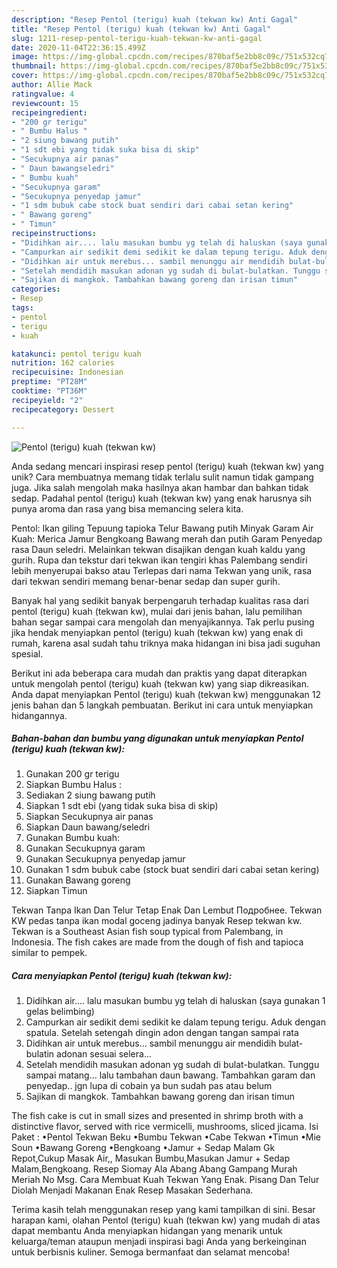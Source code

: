 ```yaml
---
description: "Resep Pentol (terigu) kuah (tekwan kw) Anti Gagal"
title: "Resep Pentol (terigu) kuah (tekwan kw) Anti Gagal"
slug: 1211-resep-pentol-terigu-kuah-tekwan-kw-anti-gagal
date: 2020-11-04T22:36:15.499Z
image: https://img-global.cpcdn.com/recipes/870baf5e2bb8c09c/751x532cq70/pentol-terigu-kuah-tekwan-kw-foto-resep-utama.jpg
thumbnail: https://img-global.cpcdn.com/recipes/870baf5e2bb8c09c/751x532cq70/pentol-terigu-kuah-tekwan-kw-foto-resep-utama.jpg
cover: https://img-global.cpcdn.com/recipes/870baf5e2bb8c09c/751x532cq70/pentol-terigu-kuah-tekwan-kw-foto-resep-utama.jpg
author: Allie Mack
ratingvalue: 4
reviewcount: 15
recipeingredient:
- "200 gr terigu"
- " Bumbu Halus "
- "2 siung bawang putih"
- "1 sdt ebi yang tidak suka bisa di skip"
- "Secukupnya air panas"
- " Daun bawangseledri"
- " Bumbu kuah"
- "Secukupnya garam"
- "Secukupnya penyedap jamur"
- "1 sdm bubuk cabe stock buat sendiri dari cabai setan kering"
- " Bawang goreng"
- " Timun"
recipeinstructions:
- "Didihkan air.... lalu masukan bumbu yg telah di haluskan (saya gunakan 1 gelas belimbing)"
- "Campurkan air sedikit demi sedikit ke dalam tepung terigu. Aduk dengan spatula. Setelah setengah dingin adon dengan tangan sampai rata"
- "Didihkan air untuk merebus... sambil menunggu air mendidih bulat-bulatin adonan sesuai selera..."
- "Setelah mendidih masukan adonan yg sudah di bulat-bulatkan. Tunggu sampai matang... lalu tambahan daun bawang. Tambahkan garam dan penyedap.. jgn lupa di cobain ya bun sudah pas atau belum"
- "Sajikan di mangkok. Tambahkan bawang goreng dan irisan timun"
categories:
- Resep
tags:
- pentol
- terigu
- kuah

katakunci: pentol terigu kuah 
nutrition: 162 calories
recipecuisine: Indonesian
preptime: "PT28M"
cooktime: "PT36M"
recipeyield: "2"
recipecategory: Dessert

---
```



![Pentol (terigu) kuah (tekwan kw)](https://img-global.cpcdn.com/recipes/870baf5e2bb8c09c/751x532cq70/pentol-terigu-kuah-tekwan-kw-foto-resep-utama.jpg)

Anda sedang mencari inspirasi resep pentol (terigu) kuah (tekwan kw) yang unik? Cara membuatnya memang tidak terlalu sulit namun tidak gampang juga. Jika salah mengolah maka hasilnya akan hambar dan bahkan tidak sedap. Padahal pentol (terigu) kuah (tekwan kw) yang enak harusnya sih punya aroma dan rasa yang bisa memancing selera kita.

Pentol: Ikan giling Tepuung tapioka Telur Bawang putih Minyak Garam Air Kuah: Merica Jamur Bengkoang Bawang merah dan putih Garam Penyedap rasa Daun seledri. Melainkan tekwan disajikan dengan kuah kaldu yang gurih. Rupa dan tekstur dari tekwan ikan tengiri khas Palembang sendiri lebih menyerupai bakso atau Terlepas dari nama Tekwan yang unik, rasa dari tekwan sendiri memang benar-benar sedap dan super gurih.

Banyak hal yang sedikit banyak berpengaruh terhadap kualitas rasa dari pentol (terigu) kuah (tekwan kw), mulai dari jenis bahan, lalu pemilihan bahan segar sampai cara mengolah dan menyajikannya. Tak perlu pusing jika hendak menyiapkan pentol (terigu) kuah (tekwan kw) yang enak di rumah, karena asal sudah tahu triknya maka hidangan ini bisa jadi suguhan spesial.


Berikut ini ada beberapa cara mudah dan praktis yang dapat diterapkan untuk mengolah pentol (terigu) kuah (tekwan kw) yang siap dikreasikan. Anda dapat menyiapkan Pentol (terigu) kuah (tekwan kw) menggunakan 12 jenis bahan dan 5 langkah pembuatan. Berikut ini cara untuk menyiapkan hidangannya.

<!--inarticleads1-->

##### Bahan-bahan dan bumbu yang digunakan untuk menyiapkan Pentol (terigu) kuah (tekwan kw):

1. Gunakan 200 gr terigu
1. Siapkan  Bumbu Halus :
1. Sediakan 2 siung bawang putih
1. Siapkan 1 sdt ebi (yang tidak suka bisa di skip)
1. Siapkan Secukupnya air panas
1. Siapkan  Daun bawang/seledri
1. Gunakan  Bumbu kuah:
1. Gunakan Secukupnya garam
1. Gunakan Secukupnya penyedap jamur
1. Gunakan 1 sdm bubuk cabe (stock buat sendiri dari cabai setan kering)
1. Gunakan  Bawang goreng
1. Siapkan  Timun


Tekwan Tanpa Ikan Dan Telur Tetap Enak Dan Lembut Подробнее. Tekwan KW pedas tanpa ikan modal goceng jadinya banyak Resep tekwan kw. Tekwan is a Southeast Asian fish soup typical from Palembang, in Indonesia. The fish cakes are made from the dough of fish and tapioca similar to pempek. 

<!--inarticleads2-->

##### Cara menyiapkan Pentol (terigu) kuah (tekwan kw):

1. Didihkan air.... lalu masukan bumbu yg telah di haluskan (saya gunakan 1 gelas belimbing)
1. Campurkan air sedikit demi sedikit ke dalam tepung terigu. Aduk dengan spatula. Setelah setengah dingin adon dengan tangan sampai rata
1. Didihkan air untuk merebus... sambil menunggu air mendidih bulat-bulatin adonan sesuai selera...
1. Setelah mendidih masukan adonan yg sudah di bulat-bulatkan. Tunggu sampai matang... lalu tambahan daun bawang. Tambahkan garam dan penyedap.. jgn lupa di cobain ya bun sudah pas atau belum
1. Sajikan di mangkok. Tambahkan bawang goreng dan irisan timun


The fish cake is cut in small sizes and presented in shrimp broth with a distinctive flavor, served with rice vermicelli, mushrooms, sliced jicama. Isi Paket : •Pentol Tekwan Beku •Bumbu Tekwan •Cabe Tekwan •Timun •Mie Soun •Bawang Goreng •Bengkoang •Jamur + Sedap Malam Gk Repot,Cukup Masak Air,, Masukan Bumbu,Masukan Jamur + Sedap Malam,Bengkoang. Resep Siomay Ala Abang Abang Gampang Murah Meriah No Msg. Cara Membuat Kuah Tekwan Yang Enak. Pisang Dan Telur Diolah Menjadi Makanan Enak Resep Masakan Sederhana. 

Terima kasih telah menggunakan resep yang kami tampilkan di sini. Besar harapan kami, olahan Pentol (terigu) kuah (tekwan kw) yang mudah di atas dapat membantu Anda menyiapkan hidangan yang menarik untuk keluarga/teman ataupun menjadi inspirasi bagi Anda yang berkeinginan untuk berbisnis kuliner. Semoga bermanfaat dan selamat mencoba!
